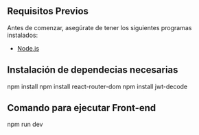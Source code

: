 ## Requisitos Previos

Antes de comenzar, asegúrate de tener los siguientes programas instalados:

- [Node.js](https://nodejs.org/)

## Instalación de dependecias necesarias

npm install
npm install react-router-dom
npm install jwt-decode

## Comando para ejecutar Front-end
npm run dev

